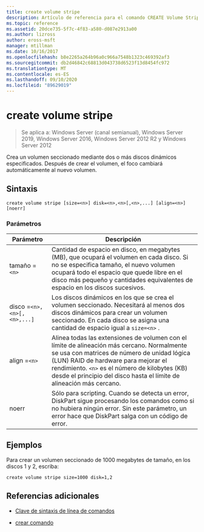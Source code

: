 ```yaml
---
title: create volume stripe
description: Artículo de referencia para el comando CREATE Volume Stripe, que crea un volumen seccionado con dos o más discos dinámicos especificados.
ms.topic: reference
ms.assetid: 20dce735-5f7c-4f83-a580-d087e2913a00
ms.author: lizross
author: eross-msft
manager: mtillman
ms.date: 10/16/2017
ms.openlocfilehash: b8e2265a264b96a0c966a7548b1323c469392af3
ms.sourcegitcommit: db2d46842c68813d043738d6523f13d8454fc972
ms.translationtype: MT
ms.contentlocale: es-ES
ms.lasthandoff: 09/10/2020
ms.locfileid: "89629019"
---
```

# <a name="create-volume-stripe"></a>create volume stripe

> Se aplica a: Windows Server (canal semianual), Windows Server 2019, Windows Server 2016, Windows Server 2012 R2 y Windows Server 2012

Crea un volumen seccionado mediante dos o más discos dinámicos especificados. Después de crear el volumen, el foco cambiará automáticamente al nuevo volumen.

## <a name="syntax"></a>Sintaxis

```
create volume stripe [size=<n>] disk=<n>,<n>[,<n>,...] [align=<n>] [noerr]
```

### <a name="parameters"></a>Parámetros

| Parámetro | Descripción |
| --------- |  -----------|
| tamaño =`<n>` | Cantidad de espacio en disco, en megabytes (MB), que ocupará el volumen en cada disco. Si no se especifica tamaño, el nuevo volumen ocupará todo el espacio que quede libre en el disco más pequeño y cantidades equivalentes de espacio en los discos sucesivos. |
| disco =`<n>,<n>[,<n>,...]` | Los discos dinámicos en los que se crea el volumen seccionado. Necesitará al menos dos discos dinámicos para crear un volumen seccionado. En cada disco se asigna una cantidad de espacio igual a `size=<n>` . |
| align =`<n>` | Alinea todas las extensiones de volumen con el límite de alineación más cercano. Normalmente se usa con matrices de número de unidad lógica (LUN) RAID de hardware para mejorar el rendimiento. `<n>` es el número de kilobytes (KB) desde el principio del disco hasta el límite de alineación más cercano. |
| noerr | Sólo para scripting. Cuando se detecta un error, DiskPart sigue procesando los comandos como si no hubiera ningún error. Sin este parámetro, un error hace que DiskPart salga con un código de error. |

## <a name="examples"></a>Ejemplos

Para crear un volumen seccionado de 1000 megabytes de tamaño, en los discos 1 y 2, escriba:

```
create volume stripe size=1000 disk=1,2
```

## <a name="additional-references"></a>Referencias adicionales

- [Clave de sintaxis de línea de comandos](command-line-syntax-key.md)

- [crear comando](create.md)
